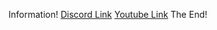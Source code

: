 Information!
    <a href="https://discord.gg/XbbkHXA36C">Discord Link</a>
    <a href="https://www.youtube.com/channel/UC10olbEtihDRIlD87BO1PuA">Youtube Link</a>
The End!

